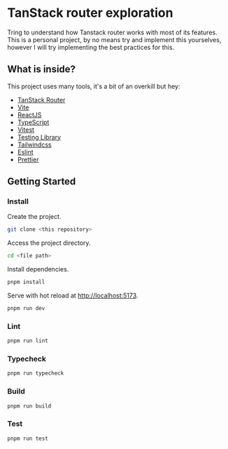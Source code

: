 # TanStack router exploration

Tring to understand how Tanstack router works with most of its features. This is a personal project, by no means try and implement this yourselves, however I will try implementing the best practices for this.

## What is inside?

This project uses many tools, it's a bit of an overkill but hey:

- [TanStack Router](https://tanstack.com/router/latest)
- [Vite](https://vitejs.dev)
- [ReactJS](https://reactjs.org)
- [TypeScript](https://www.typescriptlang.org)
- [Vitest](https://vitest.dev)
- [Testing Library](https://testing-library.com)
- [Tailwindcss](https://tailwindcss.com)
- [Eslint](https://eslint.org)
- [Prettier](https://prettier.io)

## Getting Started

### Install

Create the project.

```bash
git clone <this repository>
```

Access the project directory.

```bash
cd <file path>
```

Install dependencies.

```bash
pnpm install
```

Serve with hot reload at <http://localhost:5173>.

```bash
pnpm run dev
```

### Lint

```bash
pnpm run lint
```

### Typecheck

```bash
pnpm run typecheck
```

### Build

```bash
pnpm run build
```

### Test

```bash
pnpm run test
```
